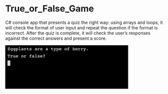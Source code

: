 # True_or_False_Game
C# console app that presents a quiz the right way: using arrays and loops, it will check the format of user input and repeat the question if the format is incorrect. After the quiz is complete, it will check the user’s responses against the correct answers and present a score.
 
 
![](https://github.com/Anvarxon/True_or_False_Game/blob/main/working-example.gif)

